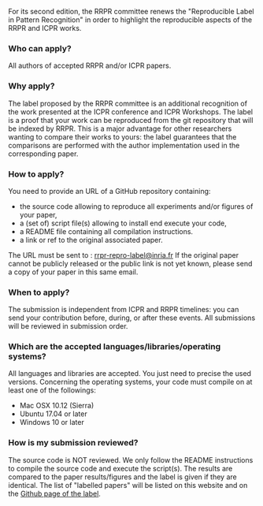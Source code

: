 For its second edition, the RRPR committee renews the "Reproducible Label in Pattern Recognition" in order to highlight the reproducible aspects of the RRPR and ICPR works.

### Who can apply?

All authors of accepted RRPR and/or ICPR papers.

### Why apply?

The label proposed by the RRPR committee is an additional recognition of the work presented at the ICPR conference and ICPR Workshops. The label is a proof that your work can be reproduced from the git repository that will be indexed by RRPR. This is a major advantage for other researchers wanting to compare their works to yours: the label guarantees that the comparisons are performed with the author implementation used in the corresponding paper.

### How to apply?

You need to provide an URL of a GitHub repository containing:

- the source code allowing to reproduce all experiments and/or figures of your paper,
- a (set of) script file(s) allowing to install end execute your code,
- a README file containing all compilation instructions.
- a link or ref to the original associated paper.

The URL must be sent to : <rrpr-repro-label@inria.fr>
If the original paper cannot be publicly released or the public link is not yet known, please send a copy of your paper in this same email.

### When to apply?

The submission is independent from ICPR and RRPR timelines: you can send your contribution before, during, or after these events. All submissions will be reviewed in submission order.

### Which are the accepted languages/libraries/operating systems?

All languages and libraries are accepted. You just need to precise the used versions.
Concerning the operating systems, your code must compile on at least one of the followings:

- Mac OSX 10.12 (Sierra)
- Ubuntu 17.04 or later
- Windows 10 or later

### How is my submission reviewed?

The source code is NOT reviewed. We only follow the README instructions to compile the source code and execute the script(s). The results are compared to the paper results/figures and the label is given if they are identical. The list of "labelled papers" will be listed on this website and on the [Github page of the label](https://github.com/RLPR).

